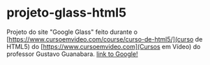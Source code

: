# projeto-glass-html5
Projeto do site "Google Glass" feito durante o [https://www.cursoemvideo.com/course/curso-de-html5/](curso de HTML5) do [https://www.cursoemvideo.com](Cursos em Vídeo) do professor Gustavo Guanabara.
[link to Google!](http://google.com)
